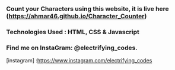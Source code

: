 ### Count your Characters using this website, it is live here (https://ahmar46.github.io/Character_Counter)

### Technologies Used : HTML, CSS & Javascript

### Find me on InstaGram: @electrifying_codes.

[instagram] :https://www.instagram.com/electrifying_codes
